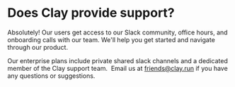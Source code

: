# Does Clay provide support?

Absolutely! Our users get access to our Slack community, office hours, and onboarding calls with our team. We'll help you get started and navigate through our product.

Our enterprise plans include private shared slack channels and a dedicated member of the Clay support team. ‍ Email us at friends@clay.run if you have any questions or suggestions.
